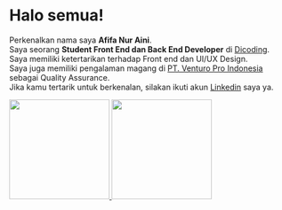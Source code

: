 # Halo semua! 

Perkenalkan nama saya **Afifa Nur Aini**.\
Saya seorang **Student Front End dan Back End Developer** di [Dicoding](https://www.dicoding.com/).\
Saya memiliki ketertarikan terhadap Front end dan UI/UX Design.\
Saya juga memiliki pengalaman magang di [PT. Venturo Pro Indonesia](https://drive.google.com/file/d/1e2L3gXFyjIr3J3Irl7B9TyxqNXQgCfrk/view?usp=sharing) sebagai Quality Assurance.\
Jika kamu tertarik untuk berkenalan, silakan ikuti akun [Linkedin](www.linkedin.com/in/afifa2408) saya ya.


<p align="left">
<a href="https://github.com/Afifanra">
  <img height="180em" src="https://github-readme-stats-eight-theta.vercel.app/api?username=Afifanra&show_icons=true&theme=algolia&include_all_commits=true&count_private=true"/>
  <img height="180em" src="https://github-readme-stats-eight-theta.vercel.app/api/top-langs/?username=Afifanra&layout=compact&langs_count=8&theme=algolia"/>
</a>
</p>
